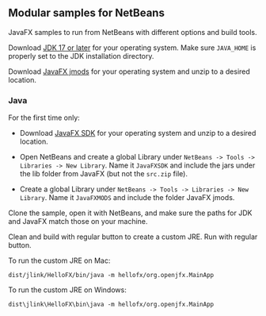 ## Modular samples for NetBeans

JavaFX samples to run from NetBeans with different options and build tools.

Download [JDK 17 or later](http://jdk.java.net/) for your operating system.
Make sure `JAVA_HOME` is properly set to the JDK installation directory. 

Download [JavaFX jmods](https://gluonhq.com/products/javafx/) for your operating 
system and unzip to a desired location.

### Java

For the first time only:

- Download [JavaFX SDK](https://gluonhq.com/products/javafx/) for your operating 
system and unzip to a desired location.

- Open NetBeans and create a global Library under `NetBeans -> Tools -> Libraries -> New Library`.
Name it `JavaFXSDK` and include the jars under the lib folder from JavaFX (but not the `src.zip` file).

- Create a global Library under `NetBeans -> Tools -> Libraries -> New Library`.
Name it `JavaFXMODS` and include the folder JavaFX jmods.

Clone the sample, open it with NetBeans, and make sure the paths for JDK and JavaFX match those on your machine.

Clean and build with regular button to create a custom JRE.
Run with regular button.

To run the custom JRE on Mac:

    dist/jlink/HelloFX/bin/java -m hellofx/org.openjfx.MainApp

To run the custom JRE on Windows:

    dist\jlink\HelloFX\bin\java -m hellofx/org.openjfx.MainApp